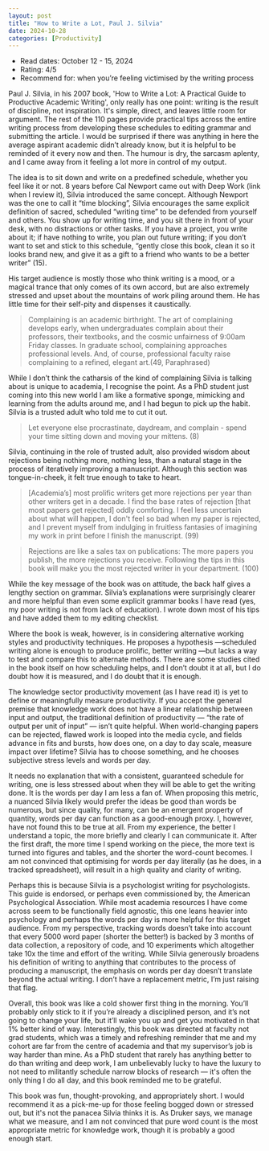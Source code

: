 ```yaml
---
layout: post
title: "How to Write a Lot, Paul J. Silvia"
date: 2024-10-28
categories: [Productivity]
---
```

* Read dates: October 12 - 15, 2024
* Rating: 4/5
* Recommend for: when you’re feeling victimised by the writing process

Paul J. Silvia, in his 2007 book, 'How to Write a Lot: A Practical Guide to Productive Academic Writing', only really has one point: writing is the result of discipline, not inspiration. It's simple, direct, and leaves little room for argument. The rest of the 110 pages provide practical tips across the entire writing process from developing these schedules to editing grammar and submitting the article. I would be surprised if there was anything in here the average aspirant academic didn’t already know, but it is helpful to be reminded of it every now and then. The humour is dry, the sarcasm aplenty, and I came away from it feeling a lot more in control of my output.

The idea is to sit down and write on a predefined schedule, whether you feel like it or not. 8 years before Cal Newport came out with Deep Work (link when I review it), Silvia introduced the same concept. Although Newport was the one to call it “time blocking”, Silvia encourages the same explicit definition of sacred, scheduled “writing time” to be defended from yourself and others. You show up for writing time, and you sit there in front of your desk, with no distractions or other tasks. If you have a project, you write about it; if have nothing to write, you plan out future writing; if you don’t want to set and stick to this schedule, “gently close this book, clean it so it looks brand new, and give it as a gift to a friend who wants to be a better writer” (15).

His target audience is mostly those who think writing is a mood, or a magical trance that only comes of its own accord, but are also extremely stressed and upset about the mountains of work piling around them. He has little time for their self-pity and dispenses it caustically.

> Complaining is an academic birthright. The art of complaining develops early, when undergraduates complain about their professors, their textbooks, and the cosmic unfairness of 9:00am Friday classes. In graduate school, complaining approaches professional levels. And, of course, professional faculty raise complaining to a refined, elegant art.(49, Paraphrased)

While I don’t think the catharsis of the kind of complaining Silvia is talking about is unique to academia, I recognise the point. As a PhD student just coming into this new world I am like a formative sponge, mimicking and learning from the adults around me, and I had begun to pick up the habit. Silvia is a trusted adult who told me to cut it out.

> Let everyone else procrastinate, daydream, and complain - spend your time sitting down and moving your mittens. (8)

Silvia, continuing in the role of trusted adult, also provided wisdom about rejections being nothing more, nothing less, than a natural stage in the process of iteratively improving a manuscript. Although this section was tongue-in-cheek, it felt true enough to take to heart.

> [Academia’s] most prolific writers get more rejections per year than other writers get in a decade. I find the base rates of rejection [that most papers get rejected] oddly comforting. I feel less uncertain about what will happen, I don't feel so bad when my paper is rejected, and I prevent myself from indulging in fruitless fantasies of imagining my work in print before I finish the manuscript. (99)

> Rejections are like a sales tax on publications: The more papers you publish, the more rejections you receive. Following the tips in this book will make you the most rejected writer in your department. (100)

While the key message of the book was on attitude, the back half gives a lengthy section on grammar. Silvia’s explanations were surprisingly clearer and more helpful than even some explicit grammar books I have read (yes, my poor writing is not from lack of education). I wrote down most of his tips and have added them to my editing checklist.

Where the book is weak, however, is in considering alternative working styles and productivity techniques. He proposes a hypothesis —scheduled writing alone is enough to produce prolific, better writing —but lacks a way to test and compare this to alternate methods. There are some studies cited in the book itself on how scheduling helps, and I don’t doubt it at all, but I do doubt how it is measured, and I do doubt that it is enough.

The knowledge sector productivity movement (as I have read it) is yet to define or meaningfully measure productivity. If you accept the general premise that knowledge work does not have a linear relationship between input and output, the traditional definition of productivity — “the rate of output per unit of input” — isn’t quite helpful. When world-changing papers can be rejected, flawed work is looped into the media cycle, and fields advance in fits and bursts, how does one, on a day to day scale, measure impact over lifetime? Silvia has to choose something, and he chooses subjective stress levels and words per day.

It needs no explanation that with a consistent, guaranteed schedule for writing, one is less stressed about when they will be able to get the writing done. It is the words per day I am less a fan of. When proposing this metric, a nuanced Silvia likely would prefer the ideas be good than words be numerous, but since quality, for many, can be an emergent property of quantity, words per day can function as a good-enough proxy. I, however, have not found this to be true at all. From my experience, the better I understand a topic, the more briefly and clearly I can communicate it. After the first draft, the more time I spend working on the piece, the more text is turned into figures and tables, and the shorter the word-count becomes. I am not convinced that optimising for words per day literally (as he does, in a tracked spreadsheet), will result in a high quality and clarity of writing.

Perhaps this is because Silvia is a psychologist writing for psychologists. This guide is endorsed, or perhaps even commissioned by, the American Psychological Association. While most academia resources I have come across seem to be functionally field agnostic, this one leans heavier into psychology and perhaps the words per day is more helpful for this target audience. From my perspective, tracking words doesn’t take into account that every 5000 word paper (shorter the better!) is backed by 3 months of data collection, a repository of code, and 10 experiments which altogether take 10x the time and effort of the writing. While Silvia generously broadens his definition of writing to anything that contributes to the process of producing a manuscript, the emphasis on words per day doesn’t translate beyond the actual writing. I don’t have a replacement metric, I’m just raising that flag.

Overall, this book was like a cold shower first thing in the morning. You’ll probably only stick to it if you’re already a disciplined person, and it’s not going to change your life, but it’ll wake you up and get you motivated in that 1% better kind of way. Interestingly, this book was directed at faculty not grad students, which was a timely and refreshing reminder that me and my cohort are far from the centre of academia and that my supervisor’s job is way harder than mine. As a PhD student that rarely has anything better to do than writing and deep work, I am unbelievably lucky to have the luxury to not need to militantly schedule narrow blocks of research — it's often the only thing I do all day, and this book reminded me to be grateful. 

This book was fun, thought-provoking, and appropriately short. I would recommend it as a pick-me-up for those feeling bogged down or stressed out, but it's not the panacea Silvia thinks it is. As Druker says, we manage what we measure, and I am not convinced that pure word count is the most appropriate metric for knowledge work, though it is probably a good enough start.
